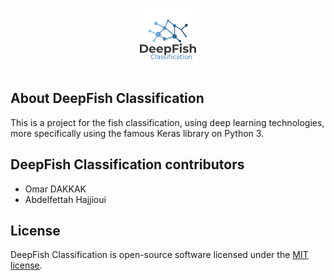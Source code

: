 <p align="center"><img src="/Logos/deeplearningLogo.png" width="100px" height="100px"></p>

## About DeepFish Classification 

This is a project for the fish classification, using deep learning technologies, more specifically using the famous Keras library on Python 3.
## DeepFish Classification  contributors

- Omar DAKKAK
- Abdelfettah Hajjioui

## License

DeepFish Classification is open-source software licensed under the [MIT license](https://opensource.org/licenses/MIT).
